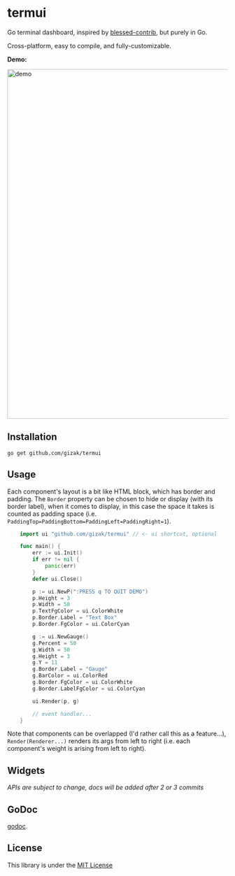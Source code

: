 # termui
Go terminal dashboard, inspired by [blessed-contrib](https://github.com/yaronn/blessed-contrib), but purely in Go.

Cross-platform, easy to compile, and fully-customizable.

__Demo:__

<img src="https://github.com/gizak/termui/tree/master/example/screencast.gif" alt="demo" width="800">

## Installation

	go get github.com/gizak/termui

## Usage

Each component's layout is a bit like HTML block, which has border and padding. The `Border` property can be chosen to hide or display (with its border label), when it comes to display, in this case the space it takes is counted as padding space (i.e. `PaddingTop=PaddingBottom=PaddingLeft=PaddingRight=1`).

`````go
	import ui "github.com/gizak/termui" // <- ui shortcut, optional

	func main() {
		err := ui.Init()
		if err != nil {
			panic(err)
		}
		defer ui.Close()

		p := ui.NewP(":PRESS q TO QUIT DEMO")
		p.Height = 3
		p.Width = 50
		p.TextFgColor = ui.ColorWhite
		p.Border.Label = "Text Box"
		p.Border.FgColor = ui.ColorCyan

		g := ui.NewGauge()
		g.Percent = 50
		g.Width = 50
		g.Height = 3
		g.Y = 11
		g.Border.Label = "Gauge"
		g.BarColor = ui.ColorRed
		g.Border.FgColor = ui.ColorWhite
		g.Border.LabelFgColor = ui.ColorCyan

		ui.Render(p, g)

		// event handler...
	}
`````

Note that components can be overlapped (I'd rather call this as a feature...), `Render(Renderer...)` renders its args from left to right (i.e. each component's weight is arising from left to right).

## Widgets

_APIs are subject to change, docs will be added after 2 or 3 commits_

## GoDoc

[godoc](https://godoc.org/github.com/gizak/termui).

## License
This library is under the [MIT License](http://opensource.org/licenses/MIT)

